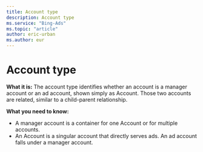 ```yaml
---
title: Account type
description: Account type
ms.service: "Bing-Ads"
ms.topic: "article"
author: eric-urban
ms.author: eur
---
```


# Account type

**What it is:**    The account type identifies whether an account is a manager account or an ad account, shown simply as Account. Those two accounts are related, similar to a child-parent relationship.

**What you need to know:**
- A manager account is a container for one Account or for multiple accounts.
- An Account is a singular account that directly serves ads. An ad account falls under a manager account.


